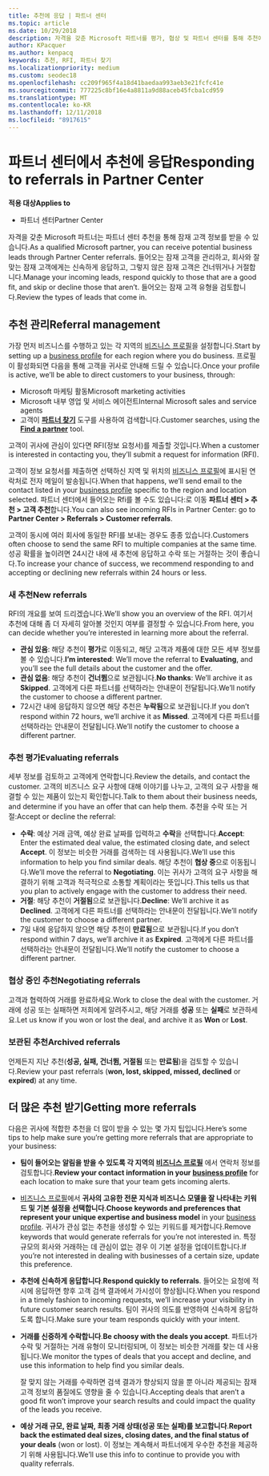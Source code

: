 ```yaml
---
title: 추천에 응답 | 파트너 센터
ms.topic: article
ms.date: 10/29/2018
description: 자격을 갖춘 Microsoft 파트너를 평가, 협상 및 파트너 센터를 통해 추천에 응답 수 있습니다.
author: KPacquer
ms.author: kenpacq
keywords: 추천, RFI, 파트너 찾기
ms.localizationpriority: medium
ms.custom: seodec18
ms.openlocfilehash: cc209f965f4a18d41baedaa993aeb3e21fcfc41e
ms.sourcegitcommit: 777225c8bf16e4a8811a9d88aceb45fcba1cd959
ms.translationtype: MT
ms.contentlocale: ko-KR
ms.lasthandoff: 12/11/2018
ms.locfileid: "8917615"
---
```

# <a name="responding-to-referrals-in-partner-center"></a><span data-ttu-id="3b4f5-104">파트너 센터에서 추천에 응답</span><span class="sxs-lookup"><span data-stu-id="3b4f5-104">Responding to referrals in Partner Center</span></span>

**<span data-ttu-id="3b4f5-105">적용 대상</span><span class="sxs-lookup"><span data-stu-id="3b4f5-105">Applies to</span></span>**

-  <span data-ttu-id="3b4f5-106">파트너 센터</span><span class="sxs-lookup"><span data-stu-id="3b4f5-106">Partner Center</span></span>

<span data-ttu-id="3b4f5-107">자격을 갖춘 Microsoft 파트너는 파트너 센터 추천을 통해 잠재 고객 정보를 받을 수 있습니다.</span><span class="sxs-lookup"><span data-stu-id="3b4f5-107">As a qualified Microsoft partner, you can receive potential business leads through Partner Center referrals.</span></span> <span data-ttu-id="3b4f5-108">들어오는 잠재 고객을 관리하고, 회사와 잘 맞는 잠재 고객에게는 신속하게 응답하고, 그렇지 않은 잠재 고객은 건너뛰거나 거절합니다.</span><span class="sxs-lookup"><span data-stu-id="3b4f5-108">Manage your incoming leads, respond quickly to those that are a good fit, and skip or decline those that aren’t.</span></span> <span data-ttu-id="3b4f5-109">들어오는 잠재 고객 유형을 검토합니다.</span><span class="sxs-lookup"><span data-stu-id="3b4f5-109">Review the types of leads that come in.</span></span> 

## <a name="referral-management"></a><span data-ttu-id="3b4f5-110">추천 관리</span><span class="sxs-lookup"><span data-stu-id="3b4f5-110">Referral management</span></span>

<span data-ttu-id="3b4f5-111">가장 먼저 비즈니스를 수행하고 있는 각 지역의 [비즈니스 프로필](create-a-marketing-profile.md)을 설정합니다.</span><span class="sxs-lookup"><span data-stu-id="3b4f5-111">Start by setting up a [business profile](create-a-marketing-profile.md) for each region where you do business.</span></span> <span data-ttu-id="3b4f5-112">프로필이 활성화되면 다음을 통해 고객을 귀사로 안내해 드릴 수 있습니다.</span><span class="sxs-lookup"><span data-stu-id="3b4f5-112">Once your profile is active, we’ll be able to direct customers to your business, through:</span></span>

*  <span data-ttu-id="3b4f5-113">Microsoft 마케팅 활동</span><span class="sxs-lookup"><span data-stu-id="3b4f5-113">Microsoft marketing activities</span></span>
*  <span data-ttu-id="3b4f5-114">Microsoft 내부 영업 및 서비스 에이전트</span><span class="sxs-lookup"><span data-stu-id="3b4f5-114">Internal Microsoft sales and service agents</span></span>
*  <span data-ttu-id="3b4f5-115">고객이 **[파트너 찾기](https://partnercenter.microsoft.com/pcv/search)** 도구를 사용하여 검색합니다.</span><span class="sxs-lookup"><span data-stu-id="3b4f5-115">Customer searches, using the **[Find a partner](https://partnercenter.microsoft.com/pcv/search)** tool.</span></span>

<span data-ttu-id="3b4f5-116">고객이 귀사에 관심이 있다면 RFI(정보 요청서)를 제출할 것입니다.</span><span class="sxs-lookup"><span data-stu-id="3b4f5-116">When a customer is interested in contacting you, they’ll submit a request for information (RFI).</span></span> 

<span data-ttu-id="3b4f5-117">고객이 정보 요청서를 제출하면 선택하신 지역 및 위치의 [비즈니스 프로필](create-a-marketing-profile.md)에 표시된 연락처로 전자 메일이 발송됩니다.</span><span class="sxs-lookup"><span data-stu-id="3b4f5-117">When that happens, we’ll send email to the contact listed in your [business profile](create-a-marketing-profile.md) specific to the region and location selected.</span></span> <span data-ttu-id="3b4f5-118">파트너 센터에서 들어오는 Rfi를 볼 수도 있습니다:로 이동 **파트너 센터 > 추천 > 고객 추천**합니다.</span><span class="sxs-lookup"><span data-stu-id="3b4f5-118">You can also see incoming RFIs in Partner Center: go to **Partner Center > Referrals > Customer referrals**.</span></span>

<span data-ttu-id="3b4f5-119">고객이 동시에 여러 회사에 동일한 RFI를 보내는 경우도 종종 있습니다.</span><span class="sxs-lookup"><span data-stu-id="3b4f5-119">Customers often choose to send the same RFI to multiple companies at the same time.</span></span> <span data-ttu-id="3b4f5-120">성공 확률을 높이려면 24시간 내에 새 추천에 응답하고 수락 또는 거절하는 것이 좋습니다.</span><span class="sxs-lookup"><span data-stu-id="3b4f5-120">To increase your chance of success, we recommend responding to and accepting or declining new referrals within 24 hours or less.</span></span>

### <a name="new-referrals"></a><span data-ttu-id="3b4f5-121">새 추천</span><span class="sxs-lookup"><span data-stu-id="3b4f5-121">New referrals</span></span>

<span data-ttu-id="3b4f5-122">RFI의 개요를 보여 드리겠습니다.</span><span class="sxs-lookup"><span data-stu-id="3b4f5-122">We’ll show you an overview of the RFI.</span></span> <span data-ttu-id="3b4f5-123">여기서 추천에 대해 좀 더 자세히 알아볼 것인지 여부를 결정할 수 있습니다.</span><span class="sxs-lookup"><span data-stu-id="3b4f5-123">From here, you can decide whether you’re interested in learning more about the referral.</span></span> 

*  <span data-ttu-id="3b4f5-124">**관심 있음**: 해당 추천이 **평가**로 이동되고, 해당 고객과 제품에 대한 모든 세부 정보를 볼 수 있습니다.</span><span class="sxs-lookup"><span data-stu-id="3b4f5-124">**I’m interested**: We’ll move the referral to **Evaluating**, and you’ll see the full details about the customer and the offer.</span></span> 
*  <span data-ttu-id="3b4f5-125">**관심 없음**: 해당 추천이 **건너뜀**으로 보관됩니다.</span><span class="sxs-lookup"><span data-stu-id="3b4f5-125">**No thanks**: We’ll archive it as **Skipped**.</span></span> <span data-ttu-id="3b4f5-126">고객에게 다른 파트너를 선택하라는 안내문이 전달됩니다.</span><span class="sxs-lookup"><span data-stu-id="3b4f5-126">We’ll notify the customer to choose a different partner.</span></span>
*  <span data-ttu-id="3b4f5-127">72시간 내에 응답하지 않으면 해당 추천은 **누락됨**으로 보관됩니다.</span><span class="sxs-lookup"><span data-stu-id="3b4f5-127">If you don’t respond within 72 hours, we’ll archive it as **Missed**.</span></span> <span data-ttu-id="3b4f5-128">고객에게 다른 파트너를 선택하라는 안내문이 전달됩니다.</span><span class="sxs-lookup"><span data-stu-id="3b4f5-128">We’ll notify the customer to choose a different partner.</span></span>

### <a name="evaluating-referrals"></a><span data-ttu-id="3b4f5-129">추천 평가</span><span class="sxs-lookup"><span data-stu-id="3b4f5-129">Evaluating referrals</span></span>

<span data-ttu-id="3b4f5-130">세부 정보를 검토하고 고객에게 연락합니다.</span><span class="sxs-lookup"><span data-stu-id="3b4f5-130">Review the details, and contact the customer.</span></span> <span data-ttu-id="3b4f5-131">고객의 비즈니스 요구 사항에 대해 이야기를 나누고, 고객의 요구 사항을 해결할 수 있는 제품이 있는지 확인합니다.</span><span class="sxs-lookup"><span data-stu-id="3b4f5-131">Talk to them about their business needs, and determine if you have an offer that can help them.</span></span> <span data-ttu-id="3b4f5-132">추천을 수락 또는 거절:</span><span class="sxs-lookup"><span data-stu-id="3b4f5-132">Accept or decline the referral:</span></span> 

*  <span data-ttu-id="3b4f5-133">**수락**: 예상 거래 금액, 예상 완료 날짜를 입력하고 **수락**을 선택합니다.</span><span class="sxs-lookup"><span data-stu-id="3b4f5-133">**Accept**: Enter the estimated deal value, the estimated closing date, and select **Accept**.</span></span> <span data-ttu-id="3b4f5-134">이 정보는 비슷한 거래를 검색하는 데 사용됩니다.</span><span class="sxs-lookup"><span data-stu-id="3b4f5-134">We’ll use this information to help you find similar deals.</span></span> <span data-ttu-id="3b4f5-135">해당 추천이 **협상 중**으로 이동됩니다.</span><span class="sxs-lookup"><span data-stu-id="3b4f5-135">We’ll move the referral to **Negotiating**.</span></span> <span data-ttu-id="3b4f5-136">이는 귀사가 고객의 요구 사항을 해결하기 위해 고객과 적극적으로 소통할 계획이라는 뜻입니다.</span><span class="sxs-lookup"><span data-stu-id="3b4f5-136">This tells us that you plan to actively engage with the customer to address their need.</span></span>
*  <span data-ttu-id="3b4f5-137">**거절**: 해당 추천이 **거절됨**으로 보관됩니다.</span><span class="sxs-lookup"><span data-stu-id="3b4f5-137">**Decline**: We’ll archive it as **Declined**.</span></span> <span data-ttu-id="3b4f5-138">고객에게 다른 파트너를 선택하라는 안내문이 전달됩니다.</span><span class="sxs-lookup"><span data-stu-id="3b4f5-138">We’ll notify the customer to choose a different partner.</span></span>
*  <span data-ttu-id="3b4f5-139">7일 내에 응답하지 않으면 해당 추천이 **만료됨**으로 보관됩니다.</span><span class="sxs-lookup"><span data-stu-id="3b4f5-139">If you don’t respond within 7 days, we’ll archive it as **Expired**.</span></span> <span data-ttu-id="3b4f5-140">고객에게 다른 파트너를 선택하라는 안내문이 전달됩니다.</span><span class="sxs-lookup"><span data-stu-id="3b4f5-140">We’ll notify the customer to choose a different partner.</span></span>

### <a name="negotiating-referrals"></a><span data-ttu-id="3b4f5-141">협상 중인 추천</span><span class="sxs-lookup"><span data-stu-id="3b4f5-141">Negotiating referrals</span></span>

<span data-ttu-id="3b4f5-142">고객과 협력하여 거래를 완료하세요.</span><span class="sxs-lookup"><span data-stu-id="3b4f5-142">Work to close the deal with the customer.</span></span> <span data-ttu-id="3b4f5-143">거래에 성공 또는 실패하면 저희에게 알려주시고, 해당 거래를 **성공** 또는 **실패**로 보관하세요.</span><span class="sxs-lookup"><span data-stu-id="3b4f5-143">Let us know if you won or lost the deal, and archive it as **Won** or **Lost**.</span></span> 

### <a name="archived-referrals"></a><span data-ttu-id="3b4f5-144">보관된 추천</span><span class="sxs-lookup"><span data-stu-id="3b4f5-144">Archived referrals</span></span>

<span data-ttu-id="3b4f5-145">언제든지 지난 추천(**성공, 실패, 건너뜀, 거절됨** 또는 **만료됨**)을 검토할 수 있습니다.</span><span class="sxs-lookup"><span data-stu-id="3b4f5-145">Review your past referrals (**won, lost, skipped, missed, declined** or **expired**) at any time.</span></span> 

## <a name="getting-more-referrals"></a><span data-ttu-id="3b4f5-146">더 많은 추천 받기</span><span class="sxs-lookup"><span data-stu-id="3b4f5-146">Getting more referrals</span></span>

<span data-ttu-id="3b4f5-147">다음은 귀사에 적합한 추천을 더 많이 받을 수 있는 몇 가지 팁입니다.</span><span class="sxs-lookup"><span data-stu-id="3b4f5-147">Here’s some tips to help make sure you’re getting more referrals that are appropriate to your business:</span></span>

*  <span data-ttu-id="3b4f5-148">**팀이 들어오는 알림을 받을 수 있도록 각 지역의 [비즈니스 프로필](create-a-marketing-profile.md)** 에서 연락처 정보를 검토합니다.</span><span class="sxs-lookup"><span data-stu-id="3b4f5-148">**Review your contact information in your [business profile](create-a-marketing-profile.md)** for each location to make sure that your team gets incoming alerts.</span></span>

*  <span data-ttu-id="3b4f5-149">[비즈니스 프로필](create-a-marketing-profile.md)에서 **귀사의 고유한 전문 지식과 비즈니스 모델을 잘 나타내는 키워드 및 기본 설정을 선택합니다**.</span><span class="sxs-lookup"><span data-stu-id="3b4f5-149">**Choose keywords and preferences that represent your unique expertise and business model** in your [business profile](create-a-marketing-profile.md).</span></span> <span data-ttu-id="3b4f5-150">귀사가 관심 없는 추천을 생성할 수 있는 키워드를 제거합니다.</span><span class="sxs-lookup"><span data-stu-id="3b4f5-150">Remove keywords that would generate referrals for you’re not interested in.</span></span> <span data-ttu-id="3b4f5-151">특정 규모의 회사와 거래하는 데 관심이 없는 경우 이 기본 설정을 업데이트합니다.</span><span class="sxs-lookup"><span data-stu-id="3b4f5-151">If you’re not interested in dealing with businesses of a certain size, update this preference.</span></span>

*  <span data-ttu-id="3b4f5-152">**추천에 신속하게 응답합니다**.</span><span class="sxs-lookup"><span data-stu-id="3b4f5-152">**Respond quickly to referrals**.</span></span> <span data-ttu-id="3b4f5-153">들어오는 요청에 적시에 응답하면 향후 고객 검색 결과에서 가시성이 향상됩니다.</span><span class="sxs-lookup"><span data-stu-id="3b4f5-153">When you respond in a timely fashion to incoming requests, we’ll increase your visibility in future customer search results.</span></span> <span data-ttu-id="3b4f5-154">팀이 귀사의 의도를 반영하여 신속하게 응답하도록 합니다.</span><span class="sxs-lookup"><span data-stu-id="3b4f5-154">Make sure your team responds quickly with your intent.</span></span>

*  <span data-ttu-id="3b4f5-155">**거래를 신중하게 수락합니다**.</span><span class="sxs-lookup"><span data-stu-id="3b4f5-155">**Be choosy with the deals you accept**.</span></span> <span data-ttu-id="3b4f5-156">파트너가 수락 및 거절하는 거래 유형이 모니터링되며, 이 정보는 비슷한 거래를 찾는 데 사용됩니다.</span><span class="sxs-lookup"><span data-stu-id="3b4f5-156">We monitor the types of deals that you accept and decline, and use this information to help find you similar deals.</span></span> 

   <span data-ttu-id="3b4f5-157">잘 맞지 않는 거래를 수락하면 검색 결과가 향상되지 않을 뿐 아니라 제공되는 잠재 고객 정보의 품질에도 영향을 줄 수 있습니다.</span><span class="sxs-lookup"><span data-stu-id="3b4f5-157">Accepting deals that aren’t a good fit won’t improve your search results and could impact the quality of the leads you receive.</span></span>

*  <span data-ttu-id="3b4f5-158">**예상 거래 규모, 완료 날짜, 최종 거래 상태(성공 또는 실패)를 보고합니다**.</span><span class="sxs-lookup"><span data-stu-id="3b4f5-158">**Report back the estimated deal sizes, closing dates, and the final status of your deals** (won or lost).</span></span> <span data-ttu-id="3b4f5-159">이 정보는 계속해서 파트너에게 우수한 추천을 제공하기 위해 사용됩니다.</span><span class="sxs-lookup"><span data-stu-id="3b4f5-159">We’ll use this info to continue to provide you with quality referrals.</span></span>
